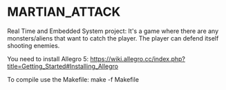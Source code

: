 # MARTIAN_ATTACK
Real Time and Embedded System project:
It's a game where there are any monsters/aliens that want to catch the player.
The player can defend itself shooting enemies.

You need to install Allegro 5:
https://wiki.allegro.cc/index.php?title=Getting_Started#Installing_Allegro

To compile use the Makefile:
make -f Makefile


